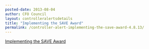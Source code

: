 ```yaml
---
posted-date: 2013-08-04
author: CFO Council
layout: controlleralertsdetails
title: "Implementing the SAVE Award"
permalink: /controller-alert-implementing-the-save-award-4.8.13/
---
```


[Implementing the SAVE Award](/assets/files/CONTROLLER-ALERT-Implementing-the-SAVE-Award-4.8.13.pdf)
